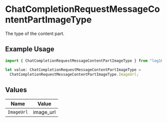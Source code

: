 # ChatCompletionRequestMessageContentPartImageType

The type of the content part.

## Example Usage

```typescript
import { ChatCompletionRequestMessageContentPartImageType } from "log10ts";

let value: ChatCompletionRequestMessageContentPartImageType =
  ChatCompletionRequestMessageContentPartImageType.ImageUrl;
```

## Values

| Name       | Value      |
| ---------- | ---------- |
| `ImageUrl` | image_url  |
